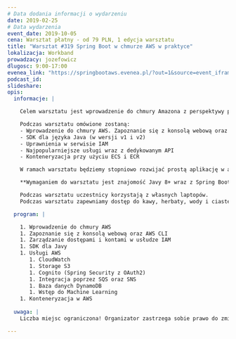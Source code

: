 ```yaml
---
# Data dodania informacji o wydarzeniu
date: 2019-02-25
# Data wydarzenia
event_date: 2019-10-05
cena: Warsztat płatny - od 79 PLN, 1 edycja warsztatu
title: "Warsztat #319 Spring Boot w chmurze AWS w praktyce"
lokalizacja: Workband
prowadzacy: jozefowicz
dlugosc: 9:00-17:00
evenea_link: "https://springbootaws.evenea.pl/?out=1&source=event_iframe"
podcast_id:
slideshare:
opis:
  informacje: |

    Celem warsztatu jest wprowadzenie do chmury Amazona z perspektywy programisty Java. Zostaną przedstawione podstawowe usługi w środowisku AWS oraz ich użycie z poziomu aplikacji (mikroserwisów) napisanych przy użyciu Spring Boot’a opakowanych w kontenery Docker’a. 

    Podczas warsztatu omówione zostaną:
    - Wprowadzenie do chmury AWS. Zapoznanie się z konsolą webową oraz AWS CLI
    - SDK dla języka Java (w wersji v1 i v2)
    - Uprawnienia w serwisie IAM
    - Najpopularniejsze usługi wraz z dedykowanym API
    - Konteneryzacja przy użyciu ECS i ECR

    W ramach warsztatu będziemy stopniowo rozwijać prostą aplikację w architekturze mikrousług. 

    **Wymaganiem do warsztatu jest znajomość Javy 8+ wraz z Spring Bootem oraz chociaż teoretyczna wiedza z Dockera.**

    Podczas warsztatu uczestnicy korzystają z własnych laptopów. 
    Podczas warsztatu zapewniamy dostęp do kawy, herbaty, wody i ciastek. W porze obiadowej zapewniamy pizzę w wersji mięsnej i wegetariańskiej.

  program: |

    1. Wprowadzenie do chmury AWS
    1. Zapoznanie się z konsolą webową oraz AWS CLI
    1. Zarządzanie dostępami i kontami w usłudze IAM
    1. SDK dla Javy
    1. Usługi AWS
       1. CloudWatch
       1. Storage S3
       1. Cognito (Spring Security z OAuth2)
       1. Integracja poprzez SQS oraz SNS
       1. Baza danych DynamoDB
       1. Wstęp do Machine Learning
    1. Konteneryzacja w AWS 
  
  uwaga: |
    Liczba miejsc ograniczona! Organizator zastrzega sobie prawo do zmiany lokalizacji wydarzenia oraz jego odwołania w przypadku niezgłoszenia się minimalnej liczby uczestników.

---
```

